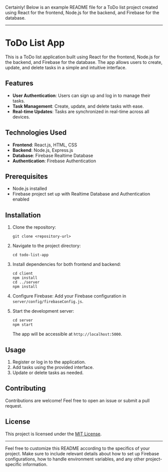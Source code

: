 Certainly! Below is an example README file for a ToDo list project created using React for the frontend, Node.js for the backend, and Firebase for the database.

---

# ToDo List App

This is a ToDo list application built using React for the frontend, Node.js for the backend, and Firebase for the database. The app allows users to create, update, and delete tasks in a simple and intuitive interface.

## Features

- **User Authentication**: Users can sign up and log in to manage their tasks.
- **Task Management**: Create, update, and delete tasks with ease.
- **Real-time Updates**: Tasks are synchronized in real-time across all devices.

## Technologies Used

- **Frontend**: React.js, HTML, CSS
- **Backend**: Node.js, Express.js
- **Database**: Firebase Realtime Database
- **Authentication**: Firebase Authentication

## Prerequisites

- Node.js installed
- Firebase project set up with Realtime Database and Authentication enabled

## Installation

1. Clone the repository:

   ```
   git clone <repository-url>
   ```

2. Navigate to the project directory:

   ```
   cd todo-list-app
   ```

3. Install dependencies for both frontend and backend:

   ```
   cd client
   npm install
   cd ../server
   npm install
   ```

4. Configure Firebase: Add your Firebase configuration in `server/config/firebaseConfig.js`.

5. Start the development server:

   ```
   cd server
   npm start
   ```

   The app will be accessible at `http://localhost:5000`.

## Usage

1. Register or log in to the application.
2. Add tasks using the provided interface.
3. Update or delete tasks as needed.

## Contributing

Contributions are welcome! Feel free to open an issue or submit a pull request.

## License

This project is licensed under the [MIT License](LICENSE).

---

Feel free to customize this README according to the specifics of your project. Make sure to include relevant details about how to set up Firebase configurations, how to handle environment variables, and any other project-specific information.
